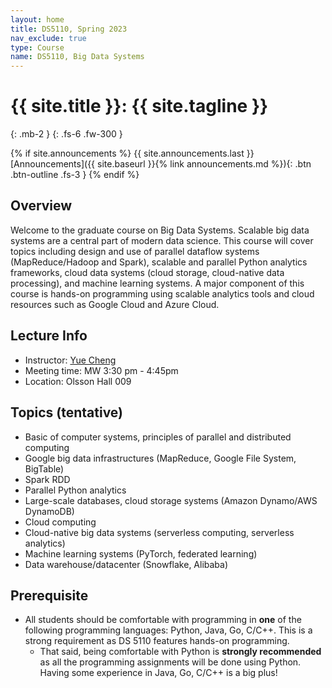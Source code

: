 ```yaml
---
layout: home
title: DS5110, Spring 2023
nav_exclude: true
type: Course
name: DS5110, Big Data Systems
---
```


# {{ site.title }}: {{ site.tagline }}
{: .mb-2 }
{: .fs-6 .fw-300 }

{% if site.announcements %}
{{ site.announcements.last }}
 [Announcements]({{ site.baseurl }}{% link announcements.md %}){: .btn .btn-outline .fs-3 }
{% endif %}


## Overview

Welcome to the graduate course on Big Data Systems.  Scalable big
data systems are a central part of modern data science.  This course
will cover topics including design and use of parallel dataflow
systems (MapReduce/Hadoop and Spark), scalable and parallel Python
analytics frameworks, cloud data systems (cloud storage, cloud-native
data processing), and machine learning systems. A major component of
this course is hands-on programming using scalable analytics tools
and cloud resources such as Google Cloud and Azure Cloud.


## Lecture Info

* Instructor: [Yue Cheng](https://tddg.github.io)
* Meeting time: MW 3:30 pm - 4:45pm
* Location: Olsson Hall 009


## Topics (tentative)

* Basic of computer systems, principles of parallel and distributed computing
* Google big data infrastructures (MapReduce, Google File System, BigTable)
* Spark RDD
* Parallel Python analytics
* Large-scale databases, cloud storage systems (Amazon Dynamo/AWS DynamoDB)
* Cloud computing
* Cloud-native big data systems (serverless computing, serverless analytics)
* Machine learning systems (PyTorch, federated learning)
* Data warehouse/datacenter (Snowflake, Alibaba)


## Prerequisite

* All students should be comfortable with programming in **one** of the following programming languages: Python, Java, Go, C/C++. This is a strong requirement as DS 5110 features hands-on programming.
	* That said, being comfortable with Python is **strongly recommended** as all the programming assignments will be done using Python. Having some experience in Java, Go, C/C++ is a big plus!
